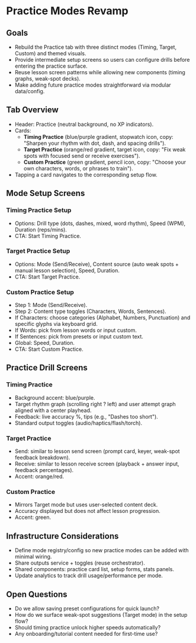 # Practice Modes Revamp

## Goals
- Rebuild the Practice tab with three distinct modes (Timing, Target, Custom) and themed visuals.
- Provide intermediate setup screens so users can configure drills before entering the practice surface.
- Reuse lesson screen patterns while allowing new components (timing graphs, weak-spot decks).
- Make adding future practice modes straightforward via modular data/config.

## Tab Overview
- Header: Practice (neutral background, no XP indicators).
- Cards:
  - **Timing Practice** (blue/purple gradient, stopwatch icon, copy: "Sharpen your rhythm with dot, dash, and spacing drills").
  - **Target Practice** (orange/red gradient, target icon, copy: "Fix weak spots with focused send or receive exercises").
  - **Custom Practice** (green gradient, pencil icon, copy: "Choose your own characters, words, or phrases to train").
- Tapping a card navigates to the corresponding setup flow.

## Mode Setup Screens
### Timing Practice Setup
- Options: Drill type (dots, dashes, mixed, word rhythm), Speed (WPM), Duration (reps/mins).
- CTA: Start Timing Practice.

### Target Practice Setup
- Options: Mode (Send/Receive), Content source (auto weak spots + manual lesson selection), Speed, Duration.
- CTA: Start Target Practice.

### Custom Practice Setup
- Step 1: Mode (Send/Receive).
- Step 2: Content type toggles (Characters, Words, Sentences).
- If Characters: choose categories (Alphabet, Numbers, Punctuation) and specific glyphs via keyboard grid.
- If Words: pick from lesson words or input custom.
- If Sentences: pick from presets or input custom text.
- Global: Speed, Duration.
- CTA: Start Custom Practice.

## Practice Drill Screens
### Timing Practice
- Background accent: blue/purple.
- Target rhythm graph (scrolling right ? left) and user attempt graph aligned with a center playhead.
- Feedback: live accuracy %, tips (e.g., "Dashes too short").
- Standard output toggles (audio/haptics/flash/torch).

### Target Practice
- Send: similar to lesson send screen (prompt card, keyer, weak-spot feedback breakdown).
- Receive: similar to lesson receive screen (playback + answer input, feedback percentages).
- Accent: orange/red.

### Custom Practice
- Mirrors Target mode but uses user-selected content deck.
- Accuracy displayed but does not affect lesson progression.
- Accent: green.

## Infrastructure Considerations
- Define mode registry/config so new practice modes can be added with minimal wiring.
- Share outputs service + toggles (reuse orchestrator).
- Shared components: practice card list, setup forms, stats panels.
- Update analytics to track drill usage/performance per mode.

## Open Questions
- Do we allow saving preset configurations for quick launch?
- How do we surface weak-spot suggestions (Target mode) in the setup flow?
- Should timing practice unlock higher speeds automatically?
- Any onboarding/tutorial content needed for first-time use?
